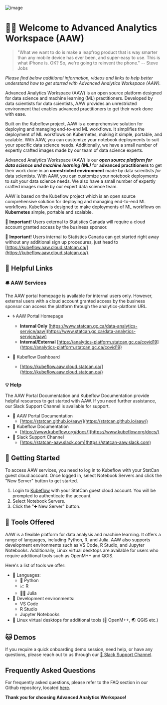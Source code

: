 ![image](https://user-images.githubusercontent.com/8212170/158243976-0ee25082-f3dc-4724-b8c3-1430c7f2a461.png)

# 🧙🔮 Welcome to Advanced Analytics Workspace (AAW)

> "What we want to do is make a leapfrog product that is way smarter than any
> mobile device has ever been, and super-easy to use. This is what iPhone is.
> OK? So, we're going to reinvent the phone." -- Steve Jobs

_Please find below additional information, videos and links to help better
understand how to get started with Advanced Analytics Workspace (AAW)._

Advanced Analytics Workspace (AAW) is an open source platform designed for data
science and machine learning (ML) practitioners. Developed by data scientists
for data scientists, AAW provides an unrestricted environment that enables
advanced practitioners to get their work done with ease.

Built on the Kubeflow project, AAW is a comprehensive solution for deploying and
managing end-to-end ML workflows. It simplifies the deployment of ML workflows
on Kubernetes, making it simple, portable, and scalable. With AAW, you can
customize your notebook deployments to suit your specific data science needs.
Additionally, we have a small number of expertly crafted images made by our team
of data science experts.

Advanced Analytics Workspace (AAW) is our **_open source platform for data
science and machine learning (ML)_** for **advanced practitioners** to get their
work done in an **unrestricted environment** made by data scientists _for_ data
scientists. With AAW, you can customize your notebook deployments to suit your
data science needs. We also have a small number of expertly crafted images made
by our expert data science team.

AAW is based on the Kubeflow project which is an open source comprehensive
solution for deploying and managing end-to-end ML workflows. Kubeflow is
designed to make deployments of ML workflows on **Kubernetes** simple, portable
and scalable.

🔔 **Important!** Users external to Statistics Canada will require a cloud
account granted access by the business sponsor.

🔔 **Important!** Users internal to Statistics Canada can get started right away
without any additional sign up procedures, just head to
[https://kubeflow.aaw.cloud.statcan.ca/](https://kubeflow.aaw.cloud.statcan.ca/).

## 🔗 Helpful Links

### 🛎️ AAW Services

The AAW portal homepage is available for internal users only. However, external
users with a cloud account granted access by the business sponsor can access the
platform through the analytics-platform URL.

- 🌀 AAW Portal Homepage

  - **Internal Only**
    [https://www.statcan.gc.ca/data-analytics-service/aaw](https://www.statcan.gc.ca/data-analytics-service/aaw)
  - **Internal/External**
    [https://analytics-platform.statcan.gc.ca/covid19](https://analytics-platform.statcan.gc.ca/covid19)

- 🤖 Kubeflow Dashboard
  - [https://kubeflow.aaw.cloud.statcan.ca/](https://kubeflow.aaw.cloud.statcan.ca/)

### 💡 Help

The AAW Portal Documentation and Kubeflow Documentation provide helpful
resources to get started with AAW. If you need further assistance, our Slack
Support Channel is available for support.

- 📗 AAW Portal Documentation
  - [https://statcan.github.io/aaw/](https://statcan.github.io/aaw/)
- 📘 Kubeflow Documentation
  - [https://www.kubeflow.org/docs/](https://www.kubeflow.org/docs/)
- 🤝 Slack Support Channel
  - [https://statcan-aaw.slack.com](https://statcan-aaw.slack.com)

## 🧭 Getting Started

To access AAW services, you need to log in to Kubeflow with your StatCan guest
cloud account. Once logged in, select Notebook Servers and click the "New
Server" button to get started.

1. Login to [Kubeflow](https://kubeflow.aaw.cloud.statcan.ca/) with your StatCan
   guest cloud account. You will be prompted to authenticate the account.
2. Select Notebook Servers.
3. Click the "➕ New Server" button.

## 🧰 Tools Offered

AAW is a flexible platform for data analysis and machine learning. It offers a
range of languages, including Python, R, and Julia. AAW also supports
development environments such as VS Code, R Studio, and Jupyter Notebooks.
Additionally, Linux virtual desktops are available for users who require
additional tools such as OpenM++ and QGIS.

Here's a list of tools we offer:

- 📜 Languages:
  - 🐍 Python
  - 📈 R
  - 👩‍🔬 Julia
- 🧮 Development environments:
  - VS Code
  - R Studio
  - Jupyter Notebooks
- 🐧 Linux virtual desktops for additional tools (🧫 OpenM++, 🌏 QGIS etc.)

## 🐱 Demos

If you require a quick onboarding demo session, need help, or have any
questions, please reach out to us through our
[🤝 Slack Support Channel](https://statcan-aaw.slack.com).

## Frequently Asked Questions

For frequently asked questions, please refer to the FAQ section in our Github
repository, located
[here](https://github.com/StatCan/aaw/blob/master/README.md).

**Thank you for choosing Advanced Analytics Workspace!**
